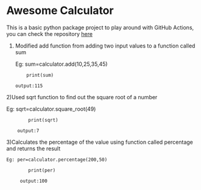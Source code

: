 # Awesome Calculator
This is a basic python package project to play around with GitHub Actions, you can check the repository [here](https://github.com/dedreira/awesomecalculator)

1) Modified add function from adding two input values to a function called sum
   
   Eg: sum=calculator.add(10,25,35,45) 
          
           print(sum)
       
       output:115

2)Used sqrt function to find out the square root of a number

   Eg: sqrt=calculator.square_root(49)

            print(sqrt)
 
        output:7

3)Calculates the percentage of the value using function called percentage and returns the result

    Eg: per=calculator.percentage(200,50)
         
            print(per)
 
         output:100